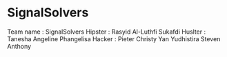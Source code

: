 # SignalSolvers
Team name   : SignalSolvers
Hipster     : Rasyid Al-Luthfi Sukafdi
Huslter     : Tanesha Angeline Phangelisa
Hacker      : Pieter Christy Yan Yudhistira
              Steven Anthony